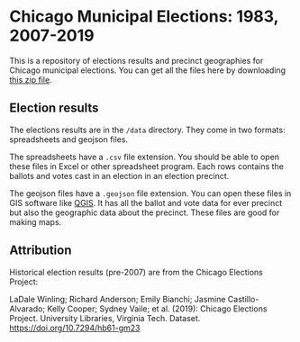 # Chicago Municipal Elections: 1983, 2007-2019

This is a repository of elections results and precinct geographies for Chicago municipal elections. You can get all the files here by downloading [this zip file](https://github.com/datamade/chicago-municipal-elections/archive/master.zip).

## Election results

The elections results are in the `/data` directory. They come in two formats: spreadsheets and geojson files. 

The spreadsheets have a `.csv` file extension. You should be able to open these files in Excel or other spreadsheet program. Each rows contains the ballots and votes cast in an election in an election precinct.

The geojson files have a `.geojson` file extension. You can open these files in GIS software like [QGIS](https://qgis.org/en/site/). It has all the ballot and vote data for ever precinct but also the geographic data about the precinct. These files are good for making maps.

## Attribution

Historical election results (pre-2007) are from the Chicago Elections Project:

LaDale Winling; Richard Anderson; Emily Bianchi; Jasmine Castillo-Alvarado; Kelly Cooper; Sydney Vaile; et al. (2019): Chicago Elections Project. University Libraries, Virginia Tech. Dataset. https://doi.org/10.7294/hb61-gm23
